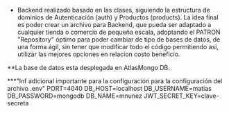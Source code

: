 
* Backend realizado basado en las clases, siguiendo la estructura de dominios de Autenticación (auth) y Productos (products). 
La idea final es poder crear un archivo para Backend, que pueda ser adaptado a cualquier tienda o comercio de pequeña escala, adoptando el PATRON  "Repository" óptimo para poder cambiar de tipo de bases de datos, de una forma ágil, sin tener que modificar todo el código permitiendo asi, utilizar las mejores opciones en relacion costo beneficio.

**La base de datos esta desplegada en AtlasMongo DB.

***"Inf adicional importante para la configuración  para la configuración del archivo .env"
PORT=4040
DB_HOST=localhost
DB_USERNAME=matias
DB_PASSWORD=mongodb
DB_NAME=mnunez
JWT_SECRET_KEY=clave-secreta


